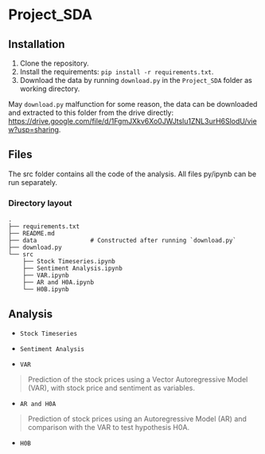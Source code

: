 # Project_SDA

## Installation

1. Clone the repository.
2. Install the requirements: `pip install -r requirements.txt`.
3. Download the data by running `download.py` in the `Project_SDA` folder as working directory.


May `download.py` malfunction for some reason, the data can be downloaded and extracted to this folder from the drive directly: https://drive.google.com/file/d/1FgmJXkv6Xo0JWJtslu1ZNL3urH6SlodU/view?usp=sharing.

## Files

The src folder contains all the code of the analysis. All files py/ipynb can be run separately.

### Directory layout

    .
    ├── requirements.txt
    ├── README.md
    ├── data               # Constructed after running `download.py`
    ├── download.py
    └── src
        ├── Stock Timeseries.ipynb
        ├── Sentiment Analysis.ipynb
        ├── VAR.ipynb
        ├── AR and H0A.ipynb
        └── H0B.ipynb

## Analysis

* `Stock Timeseries`
>

* `Sentiment Analysis`
>

* `VAR`
> Prediction of the stock prices using a Vector Autoregressive Model (VAR), with stock price and sentiment as variables.

* `AR and H0A`
> Prediction of stock prices using an Autoregressive Model (AR) and comparison with the VAR to test hypothesis H0A.

* `H0B`
>


